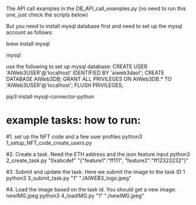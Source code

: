 The API call examples in the DB_API_call_examples.py (no need to run this one, just check the scripts below)

But you need to install mysql database first and need to set up the mysql account as follows:

brew install mysql

mysql

use the following to set up mysql database:
CREATE USER 'AIWeb3USER'@'localhost' IDENTIFIED BY 'aiweb3dao!';
CREATE DATABASE AIWeb3DB;
GRANT ALL PRIVILEGES ON AIWeb3DB.* TO 'AIWeb3USER'@'localhost';
FLUSH PRIVILEGES;

pip3 install mysql-connector-python


# example tasks: how to run: 
#1. set up the NFT code and a few user profiles
python3 1_setup_NFT_code_create_users.py 

#2. Create a task. Need the ETH address and the json feature input
python3 2_create_task.py "0xabcdef" "{\"feature1\":\"ff111\", \"feature2\":\"ff12323232\"}"    

#3. Submit and update the task. Here we submit the image to the task ID 1 
python3 3_submit_task.py "1" "./AIWEB3_logo.jpeg"

#4. Load the image based on the task id. You should get a new image: newIMG.jpeg
python3 4_loadIMG.py "1" "./newIMG.jpeg"

